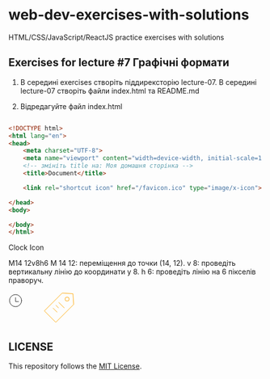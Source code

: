 # web-dev-exercises-with-solutions
HTML/CSS/JavaScript/ReactJS practice exercises with solutions
## Exercises for lecture #7 Графічні формати



1. В середині exercises створіть піддирексторію lecture-07. В середині lecture-07 створіть файли index.html та README.md


1. Відредагуйте файл index.html

```html

<!DOCTYPE html>
<html lang="en">
<head>
    <meta charset="UTF-8">
    <meta name="viewport" content="width=device-width, initial-scale=1.0">
    <!-- змініть title на: Моя домашня сторінка -->
    <title>Document</title>

	<link rel="shortcut icon" href="/favicon.ico" type="image/x-icon">

</head>
<body>

</body>
</html>

```

Clock Icon

M14 12v8h6
M 14 12: переміщення до точки (14, 12).
v 8: проведіть вертикальну лінію до координати y 8.
h 6: проведіть лінію на 6 пікселів праворуч.

<svg viewBox="0 0 64 64" width="64" height="64" fill="none" stroke="#202020" stroke-miterlimit="10" stroke-linejoin="round" stroke-linecap="round">
 <circle cx="14" cy="18" r="12"></circle>
 <path d="M14 12v8h6"></path>
</svg>


<svg width="64" height="64" version="1.1" xmlns="http://www.w3.org/2000/svg">
      <path d="M25.6 61L3 38.4 38.4 3l21.2 1.4L61 25.6 25.6 61z" stroke="orange" fill="transparent" stroke-width="1"/>
      <circle cx="48" cy="15" r="4" stroke="orange" fill="transparent" stroke-width="1"/>
      <path d="M31.3 21.4l11.3 11.3m-22.6 0l8.5 8.5M25.6 27l5.7 5.7"  stroke="orange" fill="transparent" stroke-width="1"/>

</svg>


## LICENSE
This repository follows the [MIT License](https://github.com/janusnic/web-dev-exercises-with-solutions/tree/main/LICENSE).


